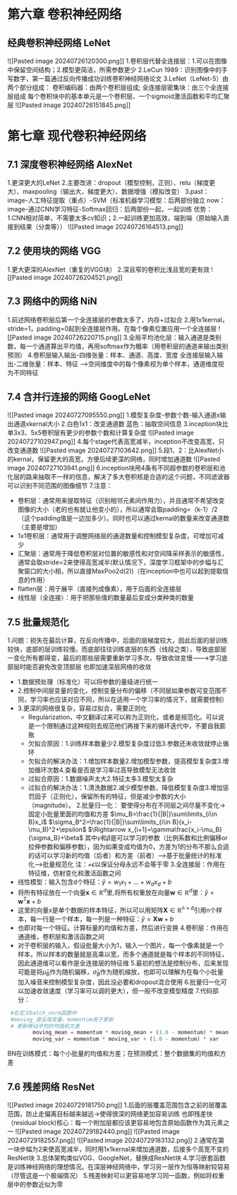 # 第六章 卷积神经网络
## 经典卷积神经网络 LeNet
![[Pasted image 20240726120300.png]]
1.卷积层代替全连接层：1.可以在图像中保留空间结构；2.模型更简洁，所需参数更少
2.LeCun 1989：识别图像中的手写数字，第一篇通过反向传播成功训练卷积神经网络论文
3.LeNet（LeNet-5）由两个部分组成：
	卷积编码器：由两个卷积层组成;
    全连接层密集块：由三个全连接层组成
每个卷积块中的基本单元是一个卷积层、一个sigmoid激活函数和平均汇聚层
![[Pasted image 20240726151845.png]]

# 第七章 现代卷积神经网络
## 7.1 深度卷积神经网络 AlexNet
1.更深更大的LeNet
2.主要改进：dropout（模型控制，正则）、relu（梯度更大）、maxpooling（输出大，梯度更大）、数据增强（模拟改变）
3.past：image-人工特征提取（重点）-SVM（标准机器学习模型：后两部份独立
now：image-通过CNN学习特征-Softmax回归：后两部份一起，一起训练
优势：1.CNN相对简单，不需要太多cv知识；2.一起训练更加高效，端到端（原始输入直接到结果（分类等））
![[Pasted image 20240726164513.png]]
## 7.2 使用块的网络 VGG
1.更大更深的AlexNet（重复的VGG块）
2.深且窄的卷积比浅且宽的更有效
![[Pasted image 20240726204521.png]]
## 7.3 网络中的网络 NiN
1.前述网络卷积层后第一个全连接层的参数太多了，内存+过拟合
2.用1x1kernal，stride=1，padding=0起到全连接层作用。在每个像素位置应用一个全连接层
![[Pasted image 20240726220715.png]]
3.全局平均池化层：输入通道是类别数，每一个通道算出平均值，再用softmax作为概率（用卷积层的通道来输出类别预测）
4.卷积层输入输出-四维张量：样本、通道、高度、宽度
全连接层输入输出-二维张量：样本、特征
——>空间维度中的每个像素视为单个样本，通道维度视为不同特征
## 7.4 含并行连接的网络 GoogLeNet
![[Pasted image 20240727095550.png]]
1.模型复杂度-参数个数-输入通道x输出通道xkernal大小
2.白色1x1：改变通道数  蓝色：抽取空间信息
3.inception块比单3x3、5x5卷积层有更少的参数个数和计算复杂度
![[Pasted image 20240727102947.png]]
4.每个stage代表高宽减半，inception不改变高宽，只改变通道数 
![[Pasted image 20240727103642.png]]
5.段1、2：比AlexNet小的kernal，保留更大的高宽，方便后续更深的网络，同时增加通道数
![[Pasted image 20240727103941.png]]
6.inception块用4条有不同超参数的卷积层和池化层的路来抽取不一样的信息，解决了多大卷积核是合适的这个问题，不同滤波器可以识别不同范围的图像细节
7.注意：
- 卷积层：通常用来提取特征（识别相邻元素间作用力），并且通常不希望改变图像的大小（老的也有就让他变小的），所以通常会取padding=（k-1）/2 （这个padding值是一边加多少）。同时也可以通过kernal的数量来改变通道数（主要是增加）
- 1x1卷积层：通常用于调整网络层的通道数量和控制模型复杂度，可增加可减少
- 汇聚层：通常用于降低卷积层对位置的敏感性和对空间降采样表示的敏感性，通常会取stride=2来使得高宽减半(默认情况下，深度学习框架中的步幅与汇聚窗口的大小相，所以直接MaxPoo2d(2))（在inception中也可以起到提取信息的作用）
- flatten层：用于展平（直接列成像素），用于后面的全连接层
- 线性层（全连接）：用于把那些值的数量最后变成分类种类的数量
## 7.5 批量规范化
1.问题：损失在最后计算，在反向传播中，后面的层梯度较大，因此后面的层训练较快，底部的层训练较慢。而底部往往训练底层的东西（线段之类），导致底部层一变化所有都得变，最后的那些层需要重新学习多次，导致收敛变慢--->学习底部层时能否避免改变顶部层
也即加速深层网络的收敛
- 1.数据预处理（标准化）可以将参数的量级进行统一
- 2.控制中间层变量的变化，控制变量分布的偏移（不同层如果参数可变范围不同，学习率也应该对应不同，所以在适用一个学习率的情况下，就需要控制）
- 3.更深的网络很复杂，容易过拟合，需要正则化
	- Regularization，中文翻译过来可以称为正则化，或者是规范化。可以说是一个限制通过这种规则去规范他们再接下来的循环迭代中，不要自我膨胀
	- 欠拟合原因：1.训练样本数量少2.模型复杂度过低3.参数还未收敛就停止循环
	- 欠拟合的解决办法：1.增加样本数量2.增加模型参数，提高模型复杂度3.增加循环次数4.查看是否是学习率过高导致模型无法收敛
	- 过拟合原因：1.数据噪声太大2.特征太多3.模型太复杂
	- 过拟合的解决办法：1.清洗数据2.减少模型参数，降低模型复杂度3.增加惩罚因子（正则化），保留所有的特征，但是减少参数的大小（magnitude）。
2.批量归一化：
要使得分布在不同层之间尽量不变化->固定小批量里面的均值和方差
$\mu_B=\frac{1}{|B|}\sum\limits_{i\in B}x_i$
$\sigma_B^2=\frac{1}{|B|}\sum\limits_{i\in B}(x_i-\mu_B)^2+\epsilon$
$\Rightarrow x_{i+1}=\gamma\frac{x_i-\mu_B}{\sigma_B}+\beta$
其中$\gamma$和$\beta$是可以学习的参数（比例系数和比例偏移or拉伸参数和偏移参数），因为如果变成均值为0，方差为1的分布不那么合适的话可以学习新的均值（后者）和方差（前者）-->基于批量统计的标准化-->批量规范化
注：$+\epsilon$以保证分母永远不会等于零
3.全连接层：作用在特征维，仿射变化和激活函数之间
- 线性模型：输入包含d个特征：$\hat{y}=w_1x_1+...+w_dx_d+b$
- 将所有特征放在一个向量$\mathbf{x}\in\mathbb{R}^d$里,将所有权重放在向量$\mathbf{w}\in\mathbb{R}^d$里：$\hat{y}=\mathbf{w}^T\mathbf{x}+b$
- 这里的向量x是单个数据的样本特征，所以可以用矩阵$\mathbf{X}\in\mathbb{R}^{n\times d}$引用n个样本，每一行是一个样本，每一列是一种特征：$\hat{y}=\mathbf{X}\mathbf{w}+b$
- 也即对每一个特征。计算标量的均值和方差，然后进行变换
4.卷积层：作用在通道维，卷积层和激活函数之间 
- 对于卷积层的输入，假设批量大小为1，输入一个图片，每一个像素就是一个样本，所以样本的数量就是高乘以宽，而多个通道就是每个样本的不同特征，因此通道维可以看作是全连接层的特征维
5.最初的想法是控制分布，后来发现可能是将$\hat{\mu}_B$作为随机偏移，$\hat{\sigma}_B$作为随机缩放，也即可以理解为在每个小批量加入噪音来控制模型复杂度，因此没必要和dropout混合使用
6.批量归一化可以加速收敛速度（学习率可以调的更大），但一般不改变模型精度
7.代码部分：
```python
 #在定义batch_norm函数中
 #moving_是全局变量，momentum用于更新
 # 更新移动平均的均值和方差
        moving_mean = momentum * moving_mean + (1.0 - momentum) * mean
        moving_var = momentum * moving_var + (1.0 - momentum) * var
```
BN在训练模式：每个小批量的均值和方差；在预测模式：整个数据集的均值和方差
## 7.6 残差网络 ResNet
![[Pasted image 20240729181750.png]]
1.后面的层覆盖范围包含之前的层覆盖范围，防止走偏离目标越来越远->使得很深的网络更加容易训练
也即残差快（residual block)核心：每一个附加层都应该更容易地包含原始函数作为其元素之一
![[Pasted image 20240729182440.png]]
![[Pasted image 20240729182557.png]]
![[Pasted image 20240729183132.png]]
2.通常在第一块步幅为2来使高宽减半，同时用1x1kernal来增加通道数，后接多个高宽不变的ResNet块
3.总体架构类似VGG、GoogleNet，替换成ResNet块
4.学习嵌套函数是训练神经网络的理想情况。在深层神经网络中，学习另一层作为恒等映射较容易（尽管这是一个极端情况）
5.残差映射可以更容易地学习同一函数，例如将权重层中的参数近似为零
















